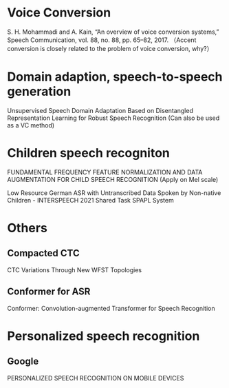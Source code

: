# Voice Conversion
S. H. Mohammadi and A. Kain, “An overview of voice conversion systems,” Speech Communication, vol. 88, no. 88, pp. 65–82, 2017. （Accent conversion is closely related to the problem of
voice conversion, why?）

# Domain adaption, speech-to-speech generation
Unsupervised Speech Domain Adaptation Based on Disentangled Representation Learning for Robust Speech Recognition (Can also be used as a VC method)

# Children speech recogniton 
FUNDAMENTAL FREQUENCY FEATURE NORMALIZATION AND DATA AUGMENTATION FOR CHILD SPEECH RECOGNITION (Apply on Mel scale)

Low Resource German ASR with Untranscribed Data Spoken by Non-native Children - INTERSPEECH 2021 Shared Task SPAPL System

# Others 
## Compacted CTC
CTC Variations Through New WFST Topologies
## Conformer for ASR
Conformer: Convolution-augmented Transformer for Speech Recognition

# Personalized speech recognition
## Google
PERSONALIZED SPEECH RECOGNITION ON MOBILE DEVICES
